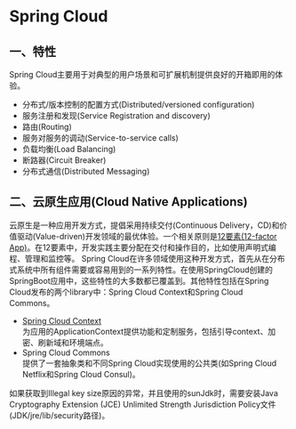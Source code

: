 # Spring Cloud

## 一、特性
Spring Cloud主要用于对典型的用户场景和可扩展机制提供良好的开箱即用的体验。
 + 分布式/版本控制的配置方式(Distributed/versioned configuration)
 + 服务注册和发现(Service Registration and discovery)
 + 路由(Routing)
 + 服务对服务的调动(Service-to-service calls)
 + 负载均衡(Load Balancing)
 + 断路器(Circuit Breaker)
 + 分布式通信(Distributed Messaging)

## 二、云原生应用(Cloud Native Applications)
 云原生是一种应用开发方式，提倡采用持续交付(Continuous Delivery，CD)和价值驱动(Value-driven)开发领域的最优体验。一个相关原则是[12要素(12-factor App)](https://www.cnblogs.com/wintersun/p/11026557.html)。在12要素中，开发实践主要分配在交付和操作目的，比如使用声明式编程、管理和监控等。
 Spring Cloud在许多领域使用这种开发方式，首先从在分布式系统中所有组件需要或容易用到的一系列特性。在使用SpringCloud创建的SpringBoot应用中，这些特性的大多数都已覆盖到。其他特性包括在Spring Cloud发布的两个library中：Spring Cloud Context和Spring Cloud Commons。
- [Spring Cloud Context](https://github.com/McHeat/Note/blob/master/SpringCloud/SpringCloudContext.md)  
 为应用的ApplicationContext提供功能和定制服务，包括引导context、加密、刷新域和环境端点。
- Spring Cloud Commons  
 提供了一套抽象类和不同Spring Cloud实现使用的公共类(如Spring Cloud Netflix和Spring Cloud Consul)。

如果获取到Illegal key size原因的异常，并且使用的sunJdk时，需要安装Java Cryptography Extension (JCE) Unlimited Strength Jurisdiction Policy文件(JDK/jre/lib/security路径)。

